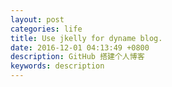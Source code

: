 ```yaml
---
layout: post
categories: life
title: Use jkelly for dyname blog.
date: 2016-12-01 04:13:49 +0800
description: GitHub 搭建个人博客
keywords: description
---
```




